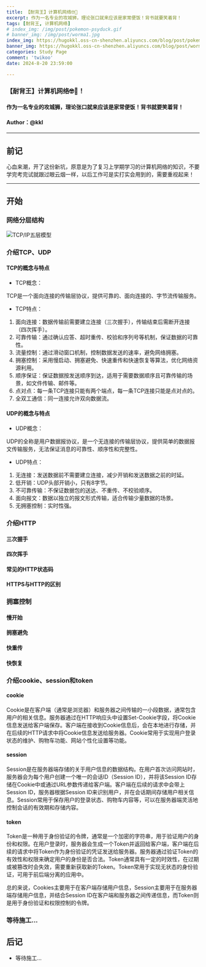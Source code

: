 ```yaml
---
title: 【耐背王】计算机网络🤓📖
excerpt: 作为一名专业的攻城狮，理论张口就来应该是家常便饭！背书就要笑着背！
tags: [耐背王, 计算机网络]
# index_img: /img/post/pokemon-psyduck.gif
# banner_img: /img/post/worma1.jpg
index_img: https://hugokkl.oss-cn-shenzhen.aliyuncs.com/blog/post/pokemon-psyduck.gif
banner_img: https://hugokkl.oss-cn-shenzhen.aliyuncs.com/blog/post/worma1.jpg
categories: Study Page
comment: 'twikoo'
date: 2024-8-20 23:59:00

---
```


### 【耐背王】计算机网络🤓📖！
#### 作为一名专业的攻城狮，理论张口就来应该是家常便饭！背书就要笑着背！
#### Author：@kkl

---

## 前记

心血来潮，开了这份新坑，原意是为了复习上学期学习的计算机网络的知识，不要学完考完试就跟过眼云烟一样，以后工作可是实打实会用到的，需要重视起来！

---

## 开始

### 网络分层结构
<!-- ![TCP/IP五层模型](images/耐背王之计算机网络/image.png) -->
![TCP/IP五层模型](https://hugokkl.oss-cn-shenzhen.aliyuncs.com/blog/images/耐背王之计算机网络/image.png)

### 介绍TCP、UDP

#### TCP的概念与特点

- TCP概念：

TCP是一个面向连接的传输层协议，提供可靠的、面向连接的、字节流传输服务。

- TCP特点：

1. 面向连接：数据传输前需要建立连接（三次握手），传输结束后需断开连接（四次挥手）。
2. 可靠传输：通过确认应答、超时重传、校验和序列号等机制，保证数据的可靠性。
3. 流量控制：通过滑动窗口机制，控制数据发送的速率，避免网络拥塞。
4. 拥塞控制：采用慢启动、拥塞避免、快速重传和快速恢复等算法，优化网络资源利用。
5. 顺序保证：保证数据按发送顺序到达，适用于需要数据顺序且可靠传输的场景，如文件传输、邮件等。
6. 点对点：每一条TCP连接只能有两个端点，每一条TCP连接只能是点对点的。
7. 全双工通信：同一连接允许双向数据流。

#### UDP的概念与特点

- UDP概念：

UDP的全称是用户数据报协议，是一个无连接的传输层协议，提供简单的数据报文传输服务，无法保证消息的可靠性、顺序性和完整性。

- UDP特点：

1. 无连接：发送数据前不需要建立连接，减少开销和发送数据之前的时延。
2. 低开销：UDP头部开销小，只有8字节。
3. 不可靠传输：不保证数据包的送达、不重传、不校验顺序。
4. 面向报文：数据以独立的报文形式传输，适合传输少量数据的场景。
5. 无拥塞控制：实时性强。

### 介绍HTTP

#### 三次握手

#### 四次挥手

#### 常见的HTTP状态码

#### HTTPS与HTTP的区别

### 拥塞控制

#### 慢开始

#### 拥塞避免

#### 快重传

#### 快恢复

### 介绍cookie、session和token

#### cookie
Cookie是在客户端（通常是浏览器）和服务器之间传输的一小段数据，通常包含用户的相关信息。服务器通过在HTTP响应头中设置Set-Cookie字段，将Cookie信息发送给客户端保存。客户端在接收到Cookie信息后，会在本地进行存储，并在后续的HTTP请求中将Cookie信息发送给服务器。Cookie常用于实现用户登录状态的维护、购物车功能、网站个性化设置等功能。

#### session
Session是在服务器端存储的关于用户信息的数据结构。在用户首次访问网站时，服务器会为每个用户创建一个唯一的会话ID（Session ID），并将该Session ID存储在Cookie中或通过URL参数传递给客户端。客户端在后续的请求中会带上Session ID，服务器根据Session ID来识别用户，并在会话期间存储用户相关信息。Session常用于保存用户的登录状态、购物车内容等，可以在服务器端灵活地控制会话的有效期和存储内容。

#### token
Token是一种用于身份验证的令牌，通常是一个加密的字符串，用于验证用户的身份和权限。在用户登录时，服务器会生成一个Token并返回给客户端，客户端在后续的请求中将Token作为身份验证的凭证发送给服务器。服务器通过验证Token的有效性和权限来确定用户的身份是否合法。Token通常具有一定的时效性，在过期或被篡改时会失效，需要重新获取新的Token。Token常用于实现无状态的身份验证，可用于前后端分离的应用中。

总的来说，Cookies主要用于在客户端存储用户信息，Session主要用于在服务器端存储用户信息，并结合Session ID在客户端和服务器之间传递信息，而Token则是用于身份验证和权限控制的令牌。

### 等待施工...

## 后记

- 等待施工...